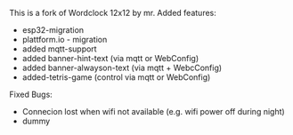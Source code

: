 This is a fork of Wordclock 12x12 by mr.
Added features:
- esp32-migration
- plattform.io - migration
- added mqtt-support
- added banner-hint-text (via mqtt or WebConfig)
- added banner-alwayson-text (via mqtt + WebcConfig)
- added-tetris-game (control via mqtt or WebConfig)

Fixed Bugs:
- Connecion lost when wifi not available (e.g. wifi power off during night)
- dummy
